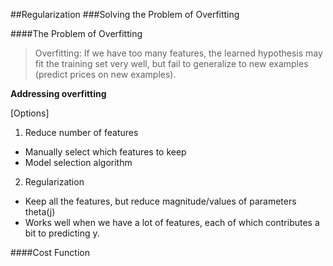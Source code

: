 ##Regularization
###Solving the Problem of Overfitting

####The Problem of Overfitting
>Overfitting: If we have too many features, the learned hypothesis may fit the training set very well, but fail to generalize to new examples (predict prices on new examples).

__Addressing overfitting__

[Options]
1. Reduce number of features
  - Manually select which features to keep
  - Model selection algorithm
2. Regularization
  - Keep all the features, but reduce magnitude/values of parameters theta(j)
  - Works well when we have a lot of features, each of which contributes a bit to predicting y.

####Cost Function
